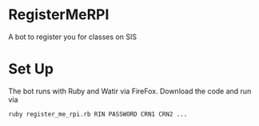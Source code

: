 RegisterMeRPI
=============

A bot to register you for classes on SIS

Set Up
======

The bot runs with Ruby and Watir via FireFox. Download the code and run via

```
ruby register_me_rpi.rb RIN PASSWORD CRN1 CRN2 ...
```
